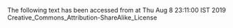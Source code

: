 The following text has been accessed from at Thu Aug 8 23:11:00 IST 2019
Creative_Commons_Attribution-ShareAlike_License
